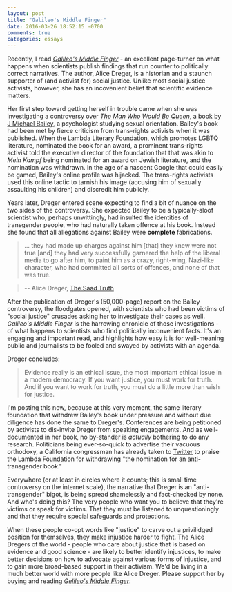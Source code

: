 ```yaml
---
layout: post
title: "Galileo's Middle Finger"
date: 2016-03-26 18:52:15 -0700
comments: true
categories: essays
---
```


Recently, I read [*Galileo's Middle Finger*](https://www.amazon.ca/Galileos-Middle-Finger-Heretics-Activists/dp/1594206082/ref=sr_1_1?s=books&ie=UTF8&qid=1459044202&sr=1-1&keywords=galileo%27s+middle+finger) - an excellent page-turner on what happens when scientists publish findings that run counter to politically correct narratives. The author, Alice Dreger, is a historian and a staunch supporter of (and activist for) social justice. Unlike most social justice activists, however, she has an incovenient belief that scientific evidence matters.

<!-- More -->

Her first step toward getting herself in trouble came when she was investigating a controversy over [*The Man Who Would Be Queen*](https://www.amazon.ca/Man-Would-Queen-Gender-Bending-Transsexualism-ebook/dp/B004WKRP84/ref=sr_1_1?s=books&ie=UTF8&qid=1459044228&sr=1-1), a book by [J Michael Bailey](https://en.wikipedia.org/wiki/J._Michael_Bailey), a psychologist studying sexual orientation. Bailey's book had been met by fierce criticism from trans-rights activists when it was published. When the Lambda Literary Foundation, which promotes LGBTQ literature, nominated the book for an award, a prominent trans-rights activist told the executive director of the foundation that that was akin to *Mein Kampf* being nominated for an award on Jewish literature, and the nomination was withdrawn. In the age of a nascent Google that could easily be gamed, Bailey's online profile was hijacked. The trans-rights activists used this online tactic to tarnish his image (accusing him of sexually assaulting his children) and discredit him publicly.

Years later, Dreger entered scene expecting to find a bit of nuance on the two sides of the controversy. She expected Bailey to be a typically-aloof scientist who, perhaps unwittingly, had insulted the identities of transgender people, who had naturally taken offence at his book. Instead she found that all allegations against Bailey were **complete** fabrications. 

>... they had made up charges against him [that] they knew were not true [and] they had very successfully garnered the help of the liberal media to go after him, to paint him as a crazy, right-wing, Nazi-like character, who had committed all sorts of offences, and none of that was true.

> -- Alice Dreger, [The Saad Truth](https://www.youtube.com/watch?v=qD6EVe87w1c)

After the publication of Dreger's (50,000-page) report on the Bailey controversy, the floodgates opened, with scientists who had been victims of "social justice" crusades asking her to investigate their cases as well. *Galileo's Middle Finger* is the harrowing chronicle of those investigations - of what happens to scientists who find politically inconvenient facts. It's an engaging and important read, and highlights how easy it is for well-meaning public and journalists to be fooled and swayed by activists with an agenda. 

Dreger concludes: 

> Evidence really is an ethical issue, the most important ethical issue in a modern democracy. If you want justice, you must work for truth. And if you want to work for truth, you must do a little more than wish for justice.

I'm posting this now, because at this very moment, the same literary foundation that withdrew Bailey's book under pressure and without due diligence has done the same to Dreger's. Conferences are being petitioned by activists to dis-invite Dreger from speaking engagements. And as well-documented in her book, no by-stander is *actually* bothering to do any research. Politicians being ever-so-quick to advertise their vacuous orthodoxy, a California congressman has already taken to [Twitter](https://twitter.com/RepMikeHonda/status/713395856720977920) to praise the Lambda Foundation for withdrawing "the nomination for an anti-transgender book."

Everywhere (or at least in circles where it counts; this is small time controversy on the internet scale), the narrative that Dreger is an "anti-transgender" bigot, is being spread shamelessly and fact-checked by none. And who's doing this? The very people who want you to believe that they're victims or speak for victims. That they must be listened to unquestioningly and that they require special safeguards and protections.

When these people co-opt words like "justice" to carve out a privilidged position for themselves, they make injustice harder to fight. The Alice Dregers of the world - people who care about justice that is based on evidence and good science - are likely to better identify injustices, to make better decisions on how to advocate against various forms of injustice, and to gain more broad-based support in their activism. We'd be living in a much better world with more people like Alice Dreger. Please support her by buying and reading [*Gelileo's Middle Finger*](https://www.amazon.ca/Galileos-Middle-Finger-Heretics-Activists/dp/1594206082/ref=sr_1_1?s=books&ie=UTF8&qid=1459044202&sr=1-1&keywords=galileo%27s+middle+finger).
